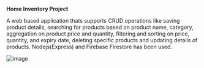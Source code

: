 **Home Inventory Project**

A web based application thats supports CRUD operations like saving product details, searching for products based on product name, category, aggregation on product price and quantity, filtering and sorting on price, quantity, and expiry date, deleting specific products and updating details of products. Nodejs(Express) and Firebase Firestore has been used.

![image](https://user-images.githubusercontent.com/41965125/116861501-cd67e080-ac20-11eb-854d-0ab05b847df4.png)